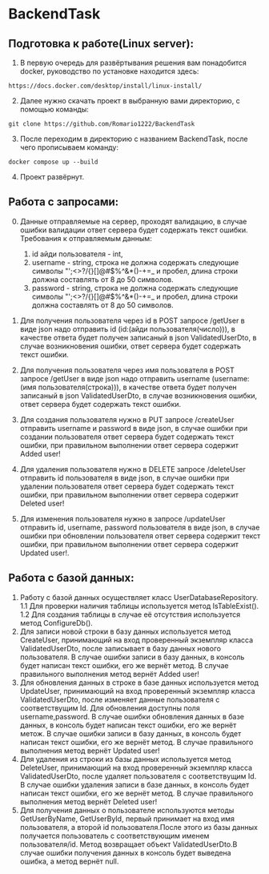 # BackendTask
Подготовка к работе(Linux server):
-----------
1. В первую очередь для развёртывания решения вам понадобится docker, руководство по установке находится здесь:
```
https://docs.docker.com/desktop/install/linux-install/
```
2. Далее нужно скачать проект в выбранную вами директорию, с помощью команды:
```
git clone https://github.com/Romario1222/BackendTask
```
3. После переходим в директорию с названием BackendTask, после чего прописываем команду:
```
docker compose up --build
```
4. Проект развёрнут.

Работа с запросами:
-----------
0. Данные отправляемые на сервер, проходят валидацию, в случае ошибки валидации ответ сервера будет содержать текст ошибки. Требования к отправляемым данным:
	 1. id айди пользователя - int,
	 2. username - string, строка не должна содержать следующие символы \"';<>?/{}[]@#$%^&*()-+=_ и пробел, длина строки должна составлять от 8 до 50 символов.
	 3. password - string, строка не должна содержать следующие символы \"';<>?/{}[]@#$%^&*()-+=_ и пробел, длина строки должна составлять от 8 до 50 символов.

1. Для получения пользователя через id в POST запросе /getUser в виде json надо отправить id (id:(айди пользователя(число))), в качестве ответа будет получен записаный в json ValidatedUserDto, в случае возникновения ошибки, ответ сервера будет содержать текст ошибки.
2. Для получения пользователя через имя пользователя в POST запросе /getUser в виде json надо отправить username (username:(имя пользователя(строка))), в качестве ответа будет получен записаный в json ValidatedUserDto, в случае возникновения ошибки, ответ сервера будет содержать текст ошибки.
3. Для создания пользователя нужно в PUT запросе /createUser отправить username и password в виде json, в случае ошибки при создании пользователя ответ сервера будет содержать текст ошибки, при правильном выполнении ответ сервера содержит Added user!
4. Для удаления пользователя нужно в DELETE запросе /deleteUser отправить id пользователя в виде json, в случае ошибки при удалении пользователя ответ сервера будет содержать текст ошибки, при правильном выполнении ответ сервера содержит Deleted user!
5. Для изменения пользователя нужно в запросе /updateUser отправить id, username, password пользователя в виде json, в случае ошибки при обновлении пользователя ответ сервера содержит текст ошибки, при правильном выполнении ответ сервера содержит Updated user!.

Работа с базой данных:
-----------
1. Работу с базой данных осуществляет класс UserDatabaseRepository.
1.1 Для проверки наличия таблицы используется метод IsTableExist().
1.2 Для создания таблицы в случае её отсутствия используется метод ConfigureDb().
2. Для записи новой строки в базу данных используется метод CreateUser, принимающий на вход проверенный экземпляр класса ValidatedUserDto, после записывает в базу данных нового пользователя. В случае ошибки записи в базу данных, в консоль будет написан текст ошибки, его же вернёт метод. В случае правильного выполнения метод вернёт Added user!
3. Для обновления данных в строке в базе данных используется метод UpdateUser, принимающий на вход проверенный экземпляр класса ValidatedUserDto, после изменяет данные пользователя с соответствущим Id. Для обновления доступны поля username,password. В случае ошибки обновления данных в базе данных, в консоль будет написан текст ошибки, его же вернёт метож. В случае ошибки записи в базу данных, в консоль будет написан текст ошибки, его же вернёт метод. В случае правильного выполнения метод вернёт Updated user!
4. Для удаления из строки из базы данных используется метод DeleteUser, принимающий на вход проверенный экземпляр класса ValidatedUserDto, после удаляет пользователя с соответствущим Id. В случае ошибки удаления записи в базе данных, в консоль будет написан текст ошибки, его же вернёт метод. В случае правильного выполнения метод вернёт Deleted user!
5. Для получения данных о пользователе используются методы GetUserByName, GetUserById, первый принимает на вход имя пользователя, а второй id пользователя.После этого из базы данных получается пользователь с соответствующим именем пользователя/id. Метод возвращает объект ValidatedUserDto.В случае ошибки получения данных в консоль будет выведена ошибка, а метод вернёт null.
